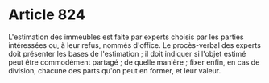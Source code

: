 # Article 824

L'estimation des immeubles est faite par experts choisis par les parties intéressées ou, à leur refus, nommés d'office.   Le procès-verbal des experts doit présenter les bases de l'estimation ; il doit indiquer si l'objet estimé peut être commodément partagé ; de quelle manière ; fixer enfin, en cas de division, chacune des parts qu'on peut en former, et leur valeur.
